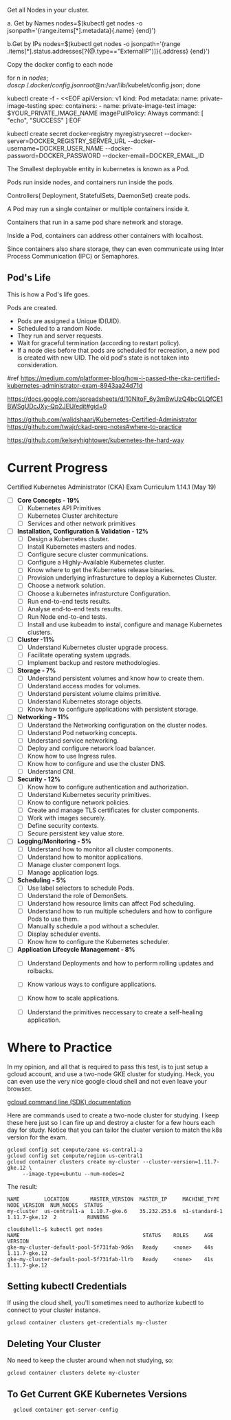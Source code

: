 

Get all Nodes in your cluster.

a. Get by Names
nodes=$(kubectl get nodes -o jsonpath='{range.items[*].metadata}{.name} {end}')


b.Get by IPs
nodes=$(kubectl get nodes -o jsonpath='{range .items[*].status.addresses[?(@.type=="ExternalIP")]}{.address} {end}')

Copy the docker config to each node

for n in $nodes; do 
 scp ~/.docker/config.json root@$n:/var/lib/kubelet/config.json;
 done


kubectl create -f - <<EOF
apiVersion: v1
kind: Pod
metadata:
  name: private-image-testing
spec:
  containers:
    - name: private-image-test
      image: $YOUR_PRIVATE_IMAGE_NAME
      imagePullPolicy: Always
      command: [ "echo", "SUCCESS" ]
EOF

kubectl create secret docker-registry myregistrysecret --docker-server=DOCKER_REGISTRY_SERVER_URL --docker-username=DOCKER_USER_NAME --docker-password=DOCKER_PASSWORD --docker-email=DOCKER_EMAIL_ID




The Smallest deployable entity in kubernetes is known as a Pod.

Pods run inside nodes, and containers run inside the pods.

Controllers( Deployment, StatefulSets, DaemonSet) create pods.


A Pod may run a single container or multiple containers inside it.

Containers that run in a same pod share network and storage.

Inside a Pod, containers can address other containers with localhost.

Since containers also share storage, they can even communicate using Inter Process Communication (IPC) or Semaphores.


## Pod's Life
This is how a Pod's life goes.

Pods are created.
- Pods are assigned a Unique ID(UID).
- Scheduled to a random Node.
- They run and server requests.
- Wait for graceful termination (according to restart policy).
- If a node dies before that pods are scheduled for recreation, a new pod is created with new UID. The old pod's state is not taken into consideration.


#ref 
https://medium.com/platformer-blog/how-i-passed-the-cka-certified-kubernetes-administrator-exam-8943aa24d71d

https://docs.google.com/spreadsheets/d/10NltoF_6y3mBwUzQ4bcQLQfCE1BWSgUDcJXy-Qp2JEU/edit#gid=0

https://github.com/walidshaari/Kubernetes-Certified-Administrator
https://github.com/twajr/ckad-prep-notes#where-to-practice

https://github.com/kelseyhightower/kubernetes-the-hard-way

# Current Progress

Certified Kubernetes Administrator (CKA) Exam Curriculum 1.14.1 (May 19)

- [ ] __Core Concepts - 19%__
  - [ ] Kubernetes API Primitives
  - [ ] Kubernetes Cluster architecture
  - [ ] Services and other network primitives
- [ ] __Installation, Configuration & Validation - 12%__
  - [ ] Design a Kubernetes cluster.
  - [ ] Install Kubernetes masters and nodes.
  - [ ] Configure secure cluster communications.
  - [ ] Configure a Highly-Available Kubernetes cluster.
  - [ ] Know where to get the Kubernetes release binaries.
  - [ ] Provision underlying infrasturcture to deploy a Kubernetes Cluster.
  - [ ] Choose a network solution.
  - [ ] Choose a kubernetes infrasturcture Configuration.
  - [ ] Run end-to-end tests results.
  - [ ] Analyse end-to-end tests results.
  - [ ] Run Node end-to-end tests.
  - [ ] Install and use kubeadm to instal, configure and manage Kubernetes clusters.
- [ ] __Cluster -11%__
  - [ ] Understand Kubernetes cluster upgrade process.
  - [ ] Facilitate operating system upgrads.
  - [ ] Implement backup and restore methodologies.
- [ ] __Storage - 7%__
  - [ ] Understand persistent volumes and know how to create them.
  - [ ] Understand access modes for volumes.
  - [ ] Understand persistent volume claims primitive.
  - [ ] Understand Kubernetes storage objects.
  - [ ] Know how to configure applications with persistent storage.
- [ ] __Networking - 11%__
  - [ ] Understand the Networking configuration on the cluster nodes.
  - [ ] Understand Pod networking concepts.
  - [ ]  Understand service networking.
  - [ ]  Deploy and configure network load balancer.
  - [ ]  Know how to use Ingress rules.
  - [ ]  Know how to configure and use the cluster DNS.
  - [ ]  Understand CNI.
- [ ] __Security - 12%__
  - [ ] Know how to configure authentication and authorization.
  - [ ] Understand Kubernetes security primitives.
  - [ ] Know to configure network policies.
  - [ ] Create and manage TLS certificates for cluster components.
  - [ ] Work with images securely.
  - [ ] Define security contexts.
  - [ ] Secure persistent key value store.
- [ ] __Logging/Monitoring - 5%__
  - [ ] Understand how to monitor all cluster components.
  - [ ] Understand how to monitor applications.
  - [ ] Manage cluster component logs.
  - [ ] Manage application logs.
- [ ] __Scheduling - 5%__
  - [ ] Use label selectors to schedule Pods.
  - [ ] Understand the role of DemonSets.
  - [ ] Understand how resource limits can affect Pod scheduling.
  - [ ] Understand how to run multiple schedulers and how to configure Pods to use them.
  - [ ] Manuallly schedule a pod without a scheduler.
  - [ ] Display scheduler events.
  - [ ] Know how to configure the Kubernetes scheduler.
- [ ] __Application Lifecycle Management - 8%__
  - [ ] Understand Deployments and how to perform rolling updates and rolbacks.
  - [ ] Know various ways to configure applications.
  - [ ] Know how to scale applications.
  - [ ] Understand the primitives neccessary to create a self-healing application.



# Where to Practice
In my opinion, and all that is required to pass this test, is to just setup a gcloud account, and use a two-node GKE cluster for studying. Heck, you can even use the very nice google cloud shell and not even leave your browser.

[gcloud command line (SDK) documentation](https://cloud.google.com/sdk/)

Here are commands used to create a two-node cluster for studying. I keep these here just so I can fire up and destroy a cluster for a few hours each day for study. Notice that you can tailor the cluster version to match the k8s version for the exam.
```
gcloud config set compute/zone us-central1-a
gcloud config set compute/region us-central1
gcloud container clusters create my-cluster --cluster-version=1.11.7-gke.12 \
     --image-type=ubuntu --num-nodes=2
```
The result:
```
NAME        LOCATION       MASTER_VERSION  MASTER_IP     MACHINE_TYPE   NODE_VERSION  NUM_NODES  STATUS
my-cluster  us-central1-a  1.10.7-gke.6    35.232.253.6  n1-standard-1  1.11.7-gke.12  2          RUNNING

cloudshell:~$ kubectl get nodes
NAME                                        STATUS    ROLES     AGE       VERSION
gke-my-cluster-default-pool-5f731fab-9d6n   Ready     <none>    44s       1.11.7-gke.12
gke-my-cluster-default-pool-5f731fab-llrb   Ready     <none>    41s       1.11.7-gke.12
```
## Setting kubectl Credentials
If using the cloud shell, you'll sometimes need to authorize kubectl to connect to your cluster instance.
```
gcloud container clusters get-credentials my-cluster
```
## Deleting Your Cluster
No need to keep the cluster around when not studying, so:
```
gcloud container clusters delete my-cluster
```
## To Get Current GKE Kubernetes Versions
```
  gcloud container get-server-config
```
